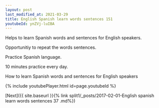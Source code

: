 ```yaml
---
layout: post
last_modified_at: 2021-03-29
title: English Spanish learn words sentences 151 
youtubeId: ynZVj-luIBA
---
```

 
 
Helps to learn Spanish words and sentences for English speakers.

Opportunitiy to repeat the words sentences. 

Practice Spanish language. 
 
10 minutes practice every day. 
 
How to learn Spanish words and sentences for English speakers 
 
{% include youtubePlayer.html id=page.youtubeId %}
 
 
[Next]({{ site.baseurl }}{% link  split1/_posts/2017-02-01-English spanish learn words sentences 37 .md%})
 
